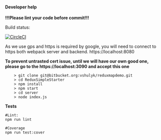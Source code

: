 #### Developer help #####
**!!!Please lint your code before commit!!!**

Build status:

[![CircleCI](https://circleci.com/bb/vshulyk/reduxmapdemo.svg?style=svg)](https://circleci.com/bb/vshulyk/reduxmapdemo)

As we use gps and https is required by google, you will need to connect to https both webpack server and backend.
https://localhost:8080

**To prevent untrasted cert issue, until we will have our own good one, please go to the 
https://localhost:3090 and accept this one**

```
	> git clone git@bitbucket.org:vshulyk/reduxmapdemo.git
	> cd ReduxSimpleStarter
	> npm install
	> npm start
	> cd server
	> node index.js
```

**Tests**

```
#Lint: 
npm run lint

#Coverage
npm run test:cover
```